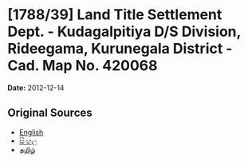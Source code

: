 # [1788/39] Land Title Settlement Dept. - Kudagalpitiya D/S Division, Rideegama, Kurunegala District - Cad. Map No. 420068

**Date:** 2012-12-14

## Original Sources

- [English](https://documents.gov.lk/view/extra-gazettes/2012/12/1788-39_E.pdf)
- [සිංහල](https://documents.gov.lk/view/extra-gazettes/2012/12/1788-39_S.pdf)
- [தமிழ்](https://documents.gov.lk/view/extra-gazettes/2012/12/1788-39_T.pdf)
